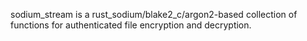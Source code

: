 sodium_stream is a rust_sodium/blake2_c/argon2-based collection of functions for
authenticated file encryption and decryption.
